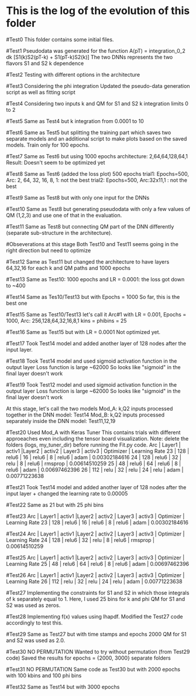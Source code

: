# This is the log of the evolution of this folder

#Test0
This folder contains some initial files.

#Test1
Pseudodata was generated for the function A(pT) = integration_0_2 dk [S1(k)S2(pT-k) + S1(pT-k)S2(k)]
The two DNNs represents the two flavors S1 and S2 k dependence

#Test2
Testing with different options in the architecture

#Test3 
Considering the phi integration
Updated the pseudo-data generation script as well as fitting script

#Test4
Considering two inputs k and QM for S1 and S2
k integration limits 0 to 2

#Test5
Same as Test4 but k integration from 0.0001 to 10

#Test6
Same as Test5 but splitting the training part which saves two separate models and an additional script to make plots based on the saved models. Train only for 100 epochs.

#Test7
Same as Test6 but using 1000 epochs
architecture: 2,64,64,128,64,1
Result: Doesn't seem to be optimized yet

#Test8
Same as Test6 (added the loss plot)
500 epochs
trial1: Epochs=500,  Arc: 2, 64, 32, 16, 8, 1: not the best
trial2: Epochs=500, Arc:32x11,1 : not the best

#Test9
Same as Test8 but with only one input for the DNNs

#Test10
Same as Test8 but generating pseudodata with only a few values of QM (1,2,3) and use one of that in the evaluation.

#Test11
Same as Test8 but connecting QM part of the DNN differently (separate sub-structure in the architecture).


#Obseverations at this stage
Both Test10 and Test11 seems going in the right direction but need to optimize

#Test12
Same as Test11 but changed the architecture to have layers 64,32,16 for each k and QM paths and 1000 epochs

#Test13
Same as Test10: 1000 epochs and LR = 0.0001: the loss got down to ~400

#Test14
Same as Tes10/Test13 but with Epochs = 1000
So far, this is the best one

#Test15
Same as Test10/Test13 let's call it Arc#1 with
LR = 0.001, Epochs = 1000, Arc: 256,128,64,32,16,8,1
kins = phibins = 25

#Test16
Same as Test15 but with LR = 0.0001
Not optimized yet.

#Test17
Took Test14 model and added another layer of 128 nodes after the input layer.

#Test18
Took Test14 model and used sigmoid activation function in the output layer
Loss function is large ~62000
So looks like "sigmoid" in the final layer doesn't work

#Test19
Took Test12 model and used sigmoid activation function in the output layer
Loss function is large ~62000
So looks like "sigmoid" in the final layer doesn't work

At this stage, let's call the two models
Mod_A: k,Q2 inputs processed together in the DNN model: Test14
Mod_B: k,Q2 inputs processed separately inside the DNN model: Test11,12,19

#Test20
Used Mod_A with Keras Tuner
This contains trials with different approeaches even including the tensor board visualization. Note: delete the folders (logs, my_tuner_dir) before running the Fit.py code. 
Arc | Layer1 | activ1 |Layer2 | activ2 | Layer3 | activ3  | Optimizer | Learning Rate
23  | 128    | relu6  | 16    |  relu6 |  8     | relu6   | adam      | 0.00302184616
24  | 128    | relu6  | 32    |  relu  |  8     | relu6   | rmsprop   | 0.00614510259
25  | 48     | relu6  | 64    |  relu6 |  8     | relu6   | adam      | 0.00697462396
26  | 112    | relu   | 32    |  relu  | 24     | relu    | adam      | 0.00771223638



#Test21
Took Test14 model and added another layer of 128 nodes after the input layer + changed the learning rate to 0.00005

#Test22
Same as 21 but with 25 phi bins

#Test23
Arc | Layer1 | activ1 |Layer2 | activ2 | Layer3 | activ3  | Optimizer | Learning Rate
23  | 128    | relu6  | 16    |  relu6 |  8     | relu6   | adam      | 0.00302184616


#Test24
Arc | Layer1 | activ1 |Layer2 | activ2 | Layer3 | activ3  | Optimizer | Learning Rate
24  | 128    | relu6  | 32    |  relu  |  8     | relu6   | rmsprop   | 0.00614510259

#Test25
Arc | Layer1 | activ1 |Layer2 | activ2 | Layer3 | activ3  | Optimizer | Learning Rate
25  | 48     | relu6  | 64    |  relu6 |  8     | relu6   | adam      | 0.00697462396

#Test26
Arc | Layer1 | activ1 |Layer2 | activ2 | Layer3 | activ3  | Optimizer | Learning Rate
26  | 112    | relu   | 32    |  relu  | 24     | relu    | adam      | 0.00771223638

#Test27
Implementing the constraints for S1 and S2 in which those integrals of k separately equal to 1. Here, I used 25 bins for k and phi
QM for S1 and S2 was used as zeros.

#Test28
Implementing f(x) values using lhapdf. Modified the Test27 code accordingly to test this.


#Test29
Same as Test27 but with time stamps and epochs 2000
QM for S1 and S2 was used as 2.0.

#Test30
NO PERMUTATION
Wanted to try without permutation (from Test29 code)
Saved the results for epochs = {2000, 3000} separate folders

#Test31
NO PERMUTATION
Same code as Test30 but with 2000 epochs with 100 kbins and 100 phi bins


#Test32
Same as Test14 but with 3000 epochs










